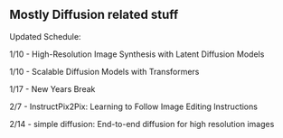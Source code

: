 ## Mostly Diffusion related stuff 


Updated Schedule: 

1/10 - High-Resolution Image Synthesis with Latent Diffusion Models 

1/10 - Scalable Diffusion Models with Transformers

1/17 - New Years Break

2/7 - InstructPix2Pix: Learning to Follow Image Editing Instructions

2/14 - simple diffusion: End-to-end diffusion for high resolution images

